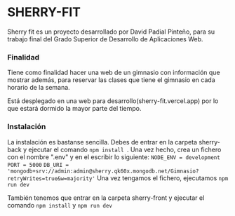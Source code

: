 # SHERRY-FIT

Sherry fit es un proyecto desarrollado por David Padial Pinteño, para su trabajo final del Grado Superior de Desarrollo de Aplicaciones Web.

### Finalidad

Tiene como finalidad hacer una web de un gimnasio con información que mostrar además, para reservar las clases que tiene el gimnasio en cada horario de la semana.

Está desplegado en una web para desarrollo(sherry-fit.vercel.app) por lo que estará dormido la mayor parte del tiempo.

### Instalación

La instalación es bastanse sencilla. Debes de entrar en la carpeta sherry-back y ejecutar el comando ```npm install ```. Una vez hecho, crea un fichero con el nombre ".env" y en el escribir lo siguiente: 
```NODE_ENV = development```
```PORT = 5000```
```DB_URI = 'mongodb+srv://admin:admin@sherry.qk60x.mongodb.net/Gimnasio?retryWrites=true&w=majority'```
Una vez tengamos el fichero, ejecutamos ```npm run dev```

También tenemos que entrar en la carpeta sherry-front y ejecutar el comando ```npm install``` y ```npm run dev```
